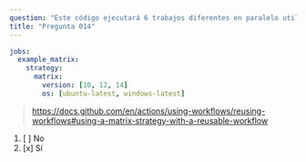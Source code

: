 ```yaml
---
question: "Este código ejecutará 6 trabajos diferentes en paralelo utilizando la estrategia de matriz. ¿Puedes usar la estrategia de matriz para paralelizar flujos de trabajo completos?"
title: "Pregunta 014"
---
```



```yaml
jobs:
  example_matrix:
    strategy:
      matrix:
        version: [10, 12, 14]
        os: [ubuntu-latest, windows-latest]
```
> https://docs.github.com/en/actions/using-workflows/reusing-workflows#using-a-matrix-strategy-with-a-reusable-workflow

1. [ ] No  
1. [x] Sí  
